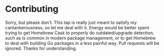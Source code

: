 # Contributing

Sorry, but please don't. This tap is really just meant to satisfy my
cantankerousness, so let me deal with it. Energy would be better spent
trying to get Homebrew Cask to properly do outdated/upgrade detection,
such as is common in modern package management, or to get Homebrew to
deal with building Go packages in a less painful way. Pull requests will
be ignored. Thanks for understanding.
